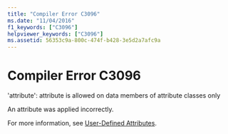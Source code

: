 ```yaml
---
title: "Compiler Error C3096"
ms.date: "11/04/2016"
f1_keywords: ["C3096"]
helpviewer_keywords: ["C3096"]
ms.assetid: 56353c9a-800c-474f-b428-3e5d2a7afc9a
---
```

# Compiler Error C3096

'attribute': attribute is allowed on data members of attribute classes only

An attribute was applied incorrectly.

For more information, see [User-Defined Attributes](../../extensions/user-defined-attributes-cpp-component-extensions.md).
